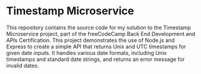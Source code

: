 # Timestamp Microservice

This repository contains the source code for my solution to the Timestamp Microservice project, part of the freeCodeCamp Back End Development and APIs Certification. This project demonstrates the use of Node.js and Express to create a simple API that returns Unix and UTC timestamps for given date inputs. It handles various date formats, including Unix timestamps and standard date strings, and returns an error message for invalid dates.